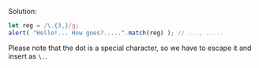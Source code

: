 
Solution:

```js run
let reg = /\.{3,}/g;
alert( "Hello!... How goes?.....".match(reg) ); // ..., .....
```

Please note that the dot is a special character, so we have to escape it and insert as `\.`.
